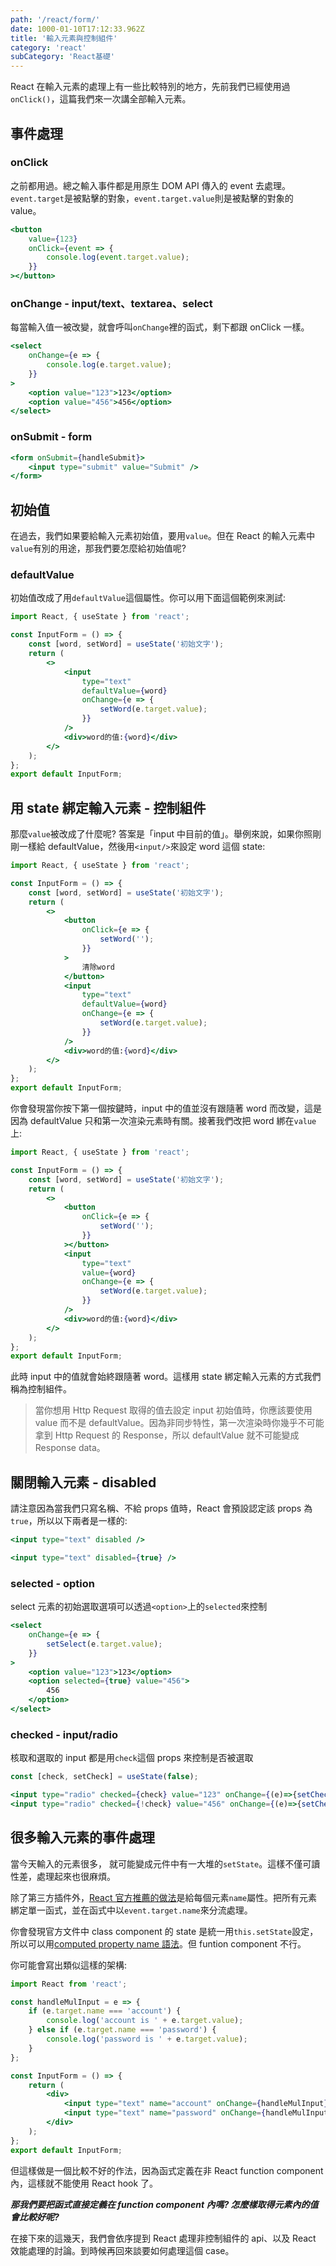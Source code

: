 ```yaml
---
path: '/react/form/'
date: 1000-01-10T17:12:33.962Z
title: '輸入元素與控制組件'
category: 'react'
subCategory: 'React基礎'
---
```


React 在輸入元素的處理上有一些比較特別的地方，先前我們已經使用過`onClick()`，這篇我們來一次講全部輸入元素。

## 事件處理

### onClick

之前都用過。總之輸入事件都是用原生 DOM API 傳入的 event 去處理。`event.target`是被點擊的對象，`event.target.value`則是被點擊的對象的 value。

```jsx
<button
    value={123}
    onClick={event => {
        console.log(event.target.value);
    }}
></button>
```

### onChange - input/text、textarea、select

每當輸入值一被改變，就會呼叫`onChange`裡的函式，剩下都跟 onClick 一樣。

```jsx
<select
    onChange={e => {
        console.log(e.target.value);
    }}
>
    <option value="123">123</option>
    <option value="456">456</option>
</select>
```

### onSubmit - form

```jsx
<form onSubmit={handleSubmit}>
    <input type="submit" value="Submit" />
</form>
```

## 初始值

在過去，我們如果要給輸入元素初始值，要用`value`。但在 React 的輸入元素中`value`有別的用途，那我們要怎麼給初始值呢?

### defaultValue

初始值改成了用`defaultValue`這個屬性。你可以用下面這個範例來測試:

```jsx
import React, { useState } from 'react';

const InputForm = () => {
    const [word, setWord] = useState('初始文字');
    return (
        <>
            <input
                type="text"
                defaultValue={word}
                onChange={e => {
                    setWord(e.target.value);
                }}
            />
            <div>word的值:{word}</div>
        </>
    );
};
export default InputForm;
```

## 用 state 綁定輸入元素 - 控制組件

那麼`value`被改成了什麼呢? 答案是「input 中目前的值」。舉例來說，如果你照剛剛一樣給 defaultValue，然後用`<input/>`來設定 word 這個 state:

```jsx
import React, { useState } from 'react';

const InputForm = () => {
    const [word, setWord] = useState('初始文字');
    return (
        <>
            <button
                onClick={e => {
                    setWord('');
                }}
            >
                清除word
            </button>
            <input
                type="text"
                defaultValue={word}
                onChange={e => {
                    setWord(e.target.value);
                }}
            />
            <div>word的值:{word}</div>
        </>
    );
};
export default InputForm;
```

你會發現當你按下第一個按鍵時，input 中的值並沒有跟隨著 word 而改變，這是因為 defaultValue 只和第一次渲染元素時有關。接著我們改把 word 綁在`value`上:

```jsx
import React, { useState } from 'react';

const InputForm = () => {
    const [word, setWord] = useState('初始文字');
    return (
        <>
            <button
                onClick={e => {
                    setWord('');
                }}
            ></button>
            <input
                type="text"
                value={word}
                onChange={e => {
                    setWord(e.target.value);
                }}
            />
            <div>word的值:{word}</div>
        </>
    );
};
export default InputForm;
```

此時 input 中的值就會始終跟隨著 word。這樣用 state 綁定輸入元素的方式我們稱為控制組件。

> 當你想用 Http Request 取得的值去設定 input 初始值時，你應該要使用 value 而不是 defaultValue。因為非同步特性，第一次渲染時你幾乎不可能拿到 Http Request 的 Response，所以 defaultValue 就不可能變成 Response data。

## 關閉輸入元素 - disabled

請注意因為當我們只寫名稱、不給 props 值時，React 會預設認定該 props 為`true`，所以以下兩者是一樣的:

```jsx
<input type="text" disabled />
```

```jsx
<input type="text" disabled={true} />
```

### selected - option

select 元素的初始選取選項可以透過`<option>`上的`selected`來控制

```jsx
<select
    onChange={e => {
        setSelect(e.target.value);
    }}
>
    <option value="123">123</option>
    <option selected={true} value="456">
        456
    </option>
</select>
```

### checked - input/radio

核取和選取的 input 都是用`check`這個 props 來控制是否被選取

```jsx
const [check, setCheck] = useState(false);
```

```jsx
<input type="radio" checked={check} value="123" onChange={(e)=>{setCheck(true)}} />123<br/>
<input type="radio" checked={!check} value="456" onChange={(e)=>{setCheck(false)}} />456
```

## 很多輸入元素的事件處理

當今天輸入的元素很多， 就可能變成元件中有一大堆的`setState`。這樣不僅可讀性差，處理起來也很麻煩。

除了第三方插件外，[React 官方推薦的做法](https://zh-hant.reactjs.org/docs/forms.html#handling-multiple-inputs)是給每個元素`name`屬性。把所有元素綁定單一函式，並在函式中以`event.target.name`來分流處理。

你會發現官方文件中 class component 的 state 是統一用`this.setState`設定，所以可以用[computed property name 語法](https://developer.mozilla.org/zh-TW/docs/Web/JavaScript/Reference/Operators/Object_initializer#Computed_property_names)。但 funtion component 不行。

你可能會寫出類似這樣的架構:

```jsx
import React from 'react';

const handleMulInput = e => {
    if (e.target.name === 'account') {
        console.log('account is ' + e.target.value);
    } else if (e.target.name === 'password') {
        console.log('password is ' + e.target.value);
    }
};

const InputForm = () => {
    return (
        <div>
            <input type="text" name="account" onChange={handleMulInput} />
            <input type="text" name="password" onChange={handleMulInput} />
        </div>
    );
};
export default InputForm;
```

但這樣做是一個比較不好的作法，因為函式定義在非 React function component 內，這樣就不能使用 React hook 了。

**_那我們要把函式直接定義在 function component 內嗎? 怎麼樣取得元素內的值會比較好呢?_**

在接下來的這幾天，我們會依序提到 React 處理非控制組件的 api、以及 React 效能處理的討論。到時候再回來談要如何處理這個 case。
